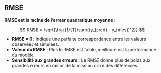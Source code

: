 ## RMSE

**RMSE est la racine de l’erreur quadratique moyenne :**

$$
RMSE = \sqrt{\frac{1}{T}\sum{(y_{pred} - y_{mes})^2}}
$$

- **RMSE = 0** : Indique une parfaite correspondance entre les valeurs observées et simulées.
- **Valeur du RMSE** : Plus le RMSE est faible, meilleure est la performance du modèle.
- **Sensibilité aux grandes erreurs** : Le RMSE donne plus de poids aux grandes erreurs en raison de la mise au carré des différences.
